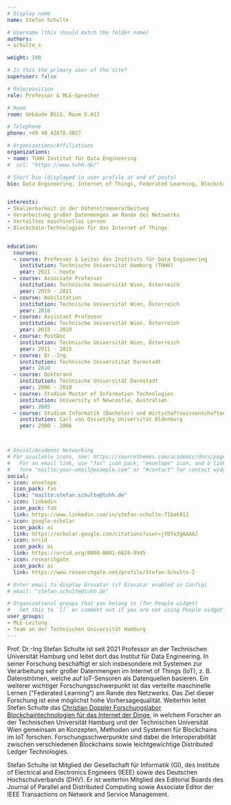 ```yaml
---
# Display name
name: Stefan Schulte

# Username (this should match the folder name)
authors:
- schulte_s

weight: 190

# Is this the primary user of the site?
superuser: false

# Role/position
role: Professor & MLE-Sprecher

# Room
room: Gebäude BS15, Raum 5.013

# Telephone
phone: +49 40 42878-3027

# Organizations/Affiliations
organizations:
- name: TUHH Institut für Data Engineering
#  url: "https://www.tuhh.de/"

# Short bio (displayed in user profile at end of posts)
bio: Data Engineering, Internet of Things, Federated Learning, Blockchains


interests:
- Skalierbarkeit in der Datenstromverarbeitung
- Verarbeitung großer Datenmengen am Rande des Netzwerks
- Verteiltes maschinelles Lernen
- Blockchain-Technologien für das Internet of Things


education:
  courses:
  - course: Professor & Leiter des Instituts für Data Engineering
    institution: Technische Universität Hamburg (TUHH)
    year: 2021 - heute
  - course: Associate Professor
    institution: Technische Universität Wien, Österreich
    year: 2019 - 2021
  - course: Habilitation
    institution: Technische Universität Wien, Österreich
    year: 2018
  - course: Assistant Professor
    institution: Technische Universität Wien, Österreich
    year: 2015 - 2019
  - course: PostDoc
    institution: Technische Universität Wien, Österreich
    year: 2011 - 2015
  - course: Dr.-Ing.
    institution: Technische Universtität Darmstadt
    year: 2010
  - course: Doktorand
    institution: Technische Universität Darmstadt
    year: 2006 - 2010
  - course: Studium Master of Information Technologies
    institution: University of Newcastle, Australien
    year: 2005
  - course: Studium Informatik (Bachelor) und Wirtschaftswissenschaften (Diplom)
    institution: Carl von Ossietzky Universität Oldenburg
    year: 2000 - 2006



# Social/Academic Networking
# For available icons, see: https://sourcethemes.com/academic/docs/page-builder/#icons
#   For an email link, use "fas" icon pack, "envelope" icon, and a link in the
#   form "mailto:your-email@example.com" or "#contact" for contact widget.
social:
- icon: envelope
  icon_pack: fas
  link: "mailto:stefan.schulte@tuhh.de"
- icon: linkedin
  icon_pack: fab
  link: https://www.linkedin.com/in/stefan-schulte-71ba6812
- icon: google-scholar
  icon_pack: ai
  link: https://scholar.google.com/citations?user=jYD7x3gAAAAJ
- icon: orcid
  icon_pack: ai
  link: https://orcid.org/0000-0001-6828-9945
- icon: researchgate
  icon_pack: ai
  link: https://www.researchgate.net/profile/Stefan-Schulte-2

# Enter email to display Gravatar (if Gravatar enabled in Config)
# email: "stefan.schulte@tuhh.de"

# Organizational groups that you belong to (for People widget)
#   Set this to `[]` or comment out if you are not using People widget.
user_groups:
- MLE-Leitung
- Team an der Technischen Universität Hamburg
---
```


Prof. Dr.-Ing Stefan Schulte ist seit 2021 Professor an der Technischen Universität Hamburg und leitet dort das Institut für Data Engineering. In seiner Forschung beschäftigt er sich insbesondere mit Systemen zur Verarbeitung sehr großer Datenmengen im Internet of Things (IoT), z. B. Datenströmen, welche auf IoT-Sensoren als Datenquellen basieren. Ein weiterer wichtiger Forschungsschwerpunkt ist das verteilte maschinelle Lernen ("Federated Learning") am Rande des Netzwerks. Das Ziel dieser Forschung ist eine möglichst hohe Vorhersagequalität. Weiterhin leitet Stefan Schulte das [Christian Doppler Forschungslabor Blockchaintechnologien für das Internet der Dinge](https://www.cdl-bot.at/de), in welchem Forscher an der Technischen Universität Hamburg und der Technischen Universität Wien gemeinsam an Konzepten, Methoden und Systemen für Blockchains im IoT forschen. Forschungsschwerpunkte sind dabei die Interoperabilität zwischen verschiedenen Blockchains sowie leichtgewichtige Distributed Ledger Technologies.

Stefan Schulte ist Mitglied der Gesellschaft für Informatik (GI), des Institute of Electrical and Electronics Engineers (IEEE) sowie des Deutschen Hochschulverbands (DHV). Er ist weiterhin Mitglied des Editorial Boards des Journal of Parallel and Distributed Computing sowie Associate Editor der IEEE Transactions on Network and Service Management.
